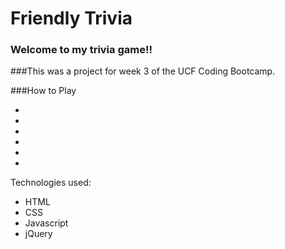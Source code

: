 # Friendly Trivia

### Welcome to my trivia game!!

###This was a project for week 3 of the UCF Coding Bootcamp.


###How to Play

*

*

*

*

*

*

Technologies used:
* HTML
* CSS
* Javascript
* jQuery